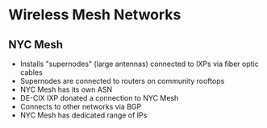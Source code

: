 # Wireless Mesh Networks

## NYC Mesh

- Installs "supernodes" (large antennas) connected to IXPs via fiber optic cables
- Supernodes are connected to routers on community rooftops
- NYC Mesh has its own ASN
- DE-CIX IXP donated a connection to NYC Mesh
- Connects to other networks via BGP
- NYC Mesh has dedicated range of IPs
